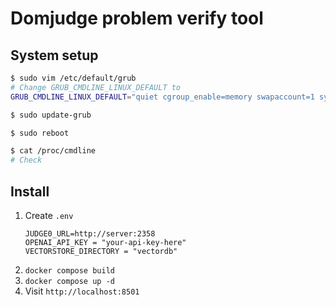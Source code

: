 # Domjudge problem verify tool

## System setup

```bash
$ sudo vim /etc/default/grub
# Change GRUB_CMDLINE_LINUX_DEFAULT to
GRUB_CMDLINE_LINUX_DEFAULT="quiet cgroup_enable=memory swapaccount=1 systemd.unified_cgroup_hierarchy=0"

$ sudo update-grub

$ sudo reboot

$ cat /proc/cmdline
# Check
```

## Install

1. Create `.env`
    ```
    JUDGE0_URL=http://server:2358
    OPENAI_API_KEY = "your-api-key-here"
    VECTORSTORE_DIRECTORY = "vectordb"
    ```
2. `docker compose build`
3. `docker compose up -d`
4. Visit `http://localhost:8501`